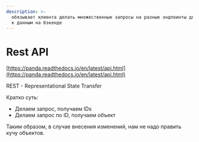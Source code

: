 ```yaml
---
description: >-
  обязывает клиента делать множественные запросы на разные эндпоинты для доступа
  к данным на бэкенде
---
```


# Rest API

[https://panda.readthedocs.io/en/latest/api.html](https://panda.readthedocs.io/en/latest/api.html)

REST - Representational State Transfer

Кратко суть:&#x20;

* Делаем запрос, получаем IDs
* Делаем запрос по ID, получаем объект

Таким образом, в случае внесения изменений, нам не надо править кучу объектов.
